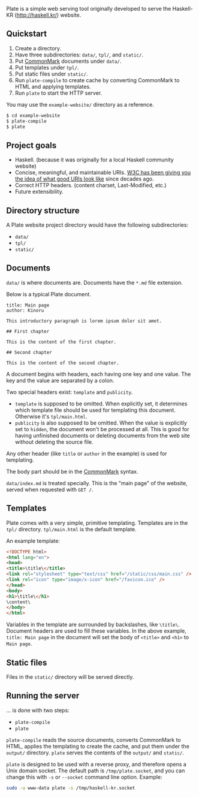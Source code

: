 Plate is a simple web serving tool originally developed to serve the Haskell-KR (<http://haskell.kr/>) website.

## Quickstart

1. Create a directory.
1. Have three subdirectories: `data/`, `tpl/`, and `static/`.
1. Put [CommonMark](http://commonmark.org/) documents under `data/`.
1. Put templates under `tpl/`.
1. Put static files under `static/`.
1. Run `plate-compile` to create cache by converting CommonMark to HTML and applying templates.
1. Run `plate` to start the HTTP server.

You may use the `example-website/` directory as a reference.

```sh
$ cd example-website
$ plate-compile
$ plate
```

## Project goals

- Haskell. (because it was originally for a local Haskell community website)
- Concise, meaningful, and maintainable URIs. [W3C has been giving you the idea of what good URIs look like](http://www.w3.org/Provider/Style/URI.html) since decades ago.
- Correct HTTP headers. (content charset, Last-Modified, etc.)
- Future extensibility.

## Directory structure

A Plate website project directory would have the following subdirectories:

- `data/`
- `tpl/`
- `static/`

## Documents

`data/` is where documents are. Documents have the `*.md` file extension.

Below is a typical Plate document.

    title: Main page
    author: Kinoru

    This introductory paragraph is lorem ipsum dolor sit amet.

    ## First chapter

    This is the content of the first chapter.

    ## Second chapter

    This is the content of the second chapter.

A document begins with headers, each having one key and one value. The key and the value are separated by a colon.

Two special headers exist: `template` and `publicity`.

- `template` is supposed to be omitted. When explicitly set, it determines which template file should be used for templating this document. Otherwise it's `tpl/main.html`.
- `publicity` is also supposed to be omitted. When the value is explicitly set to `hidden`, the document won't be processed at all. This is good for having unfinished documents or deleting documents from the web site without deleting the source file.

Any other header (like `title` or `author` in the example) is used for templating.

The body part should be in the [CommonMark](http://commonmark.org/) syntax.

`data/index.md` is treated specially. This is the "main page" of the website, served when requested with `GET /`.

## Templates

Plate comes with a very simple, primitive templating. Templates are in the `tpl/` directory. `tpl/main.html` is the default template.

An example template:

```html
<!DOCTYPE html>
<html lang="en">
<head>
<title>\title\</title>
<link rel="stylesheet" type="text/css" href="/static/css/main.css" />
<link rel="icon" type="image/x-icon" href="/favicon.ico" />
</head>
<body>
<h1>\title\</h1>
\content\
</body>
</html>
```

Variables in the template are surrounded by backslashes, like `\title\`. Document headers are used to fill these variables. In the above example, `title: Main page` in the document will set the body of `<title>` and `<h1>` to `Main page`.

## Static files

Files in the `static/` directory will be served directly.

## Running the server

&hellip; is done with two steps:

- `plate-compile`
- `plate`

`plate-compile` reads the source documents, converts CommonMark to HTML, applies the templating to create the cache, and put them under the `output/` directory. `plate` serves the contents of the `output/` and `static/`.

`plate` is designed to be used with a reverse proxy, and therefore opens a Unix domain socket. The default path is `/tmp/plate.socket`, and you can change this with `-s` or `--socket` command line option. Example:

```sh
sudo -u www-data plate -s /tmp/haskell-kr.socket
```

